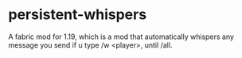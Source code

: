 # persistent-whispers
A fabric mod for 1.19, which is a mod that automatically whispers any message you send if u type /w &lt;player>, until /all.
